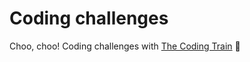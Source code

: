 # Coding challenges
Choo, choo! Coding challenges with [The Coding Train](https://www.youtube.com/@TheCodingTrain) 🌈
